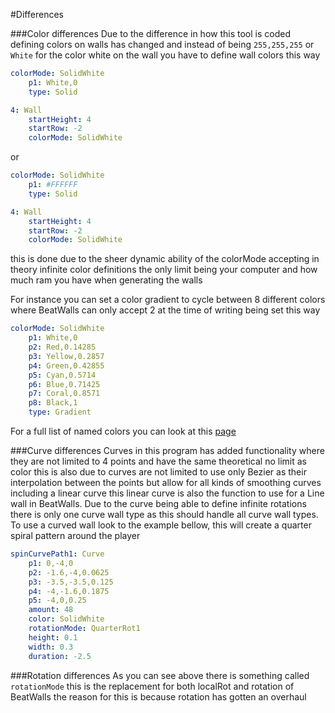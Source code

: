 #Differences

###Color differences
Due to the difference in how this tool is coded defining colors on walls has changed and instead of being `255,255,255` or `White` for the color white on the wall you have to define wall colors this way
```yml
colorMode: SolidWhite
    p1: White,0
    type: Solid

4: Wall
    startHeight: 4
    startRow: -2
    colorMode: SolidWhite
```
or
```yml
colorMode: SolidWhite
    p1: #FFFFFF
    type: Solid

4: Wall
    startHeight: 4
    startRow: -2
    colorMode: SolidWhite
```
this is done due to the sheer dynamic ability of the colorMode accepting in theory infinite color definitions the only limit being your computer and how much ram you have when generating the walls

For instance you can set a color gradient to cycle between 8 different colors where BeatWalls can only accept 2 at the time of writing being set this way
```yml
colorMode: SolidWhite
    p1: White,0
    p2: Red,0.14285
    p3: Yellow,0.2857
    p4: Green,0.42855
    p5: Cyan,0.5714
    p6: Blue,0.71425
    p7: Coral,0.8571
    p8: Black,1
    type: Gradient
```

For a full list of named colors you can look at this [page](https://docs.microsoft.com/en-us/dotnet/api/system.drawing.color)

###Curve differences
Curves in this program has added functionality where they are not limited to 4 points and have the same theoretical no limit as color this is also due to curves are not limited to use only Bezier as their interpolation between the points but allow for all kinds of smoothing curves including a linear curve this linear curve is also the function to use for a Line wall in BeatWalls. Due to the curve being able to define infinite rotations there is only one curve wall type as this should handle all curve wall types.
To use a curved wall look to the example bellow, this will create a quarter spiral pattern around the player
```yml
spinCurvePath1: Curve
    p1: 0,-4,0
    p2: -1.6,-4,0.0625
    p3: -3.5,-3.5,0.125
    p4: -4,-1.6,0.1875
    p5: -4,0,0.25
    amount: 48
    color: SolidWhite
    rotationMode: QuarterRot1
    height: 0.1
    width: 0.3
    duration: -2.5
```

###Rotation differences
As you can see above there is something called `rotationMode` this is the replacement for both localRot and rotation of BeatWalls the reason for this is because rotation has gotten an overhaul